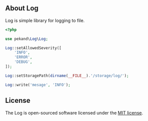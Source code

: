 ## About Log

Log is simple library for logging to file.


```php
<?php

use pekand\Log\Log;

Log::setAllowedSeverity([
    'INFO', 
    'ERROR', 
    'DEBUG',
]);

Log::setStoragePath(dirname(__FILE__).'/storage/log/');

Log::write('mesage', 'INFO');

```


## License

The Log is open-sourced software licensed under the [MIT license](https://opensource.org/licenses/MIT).

